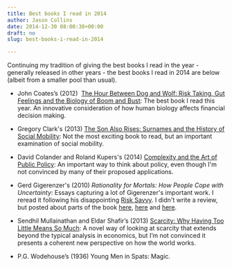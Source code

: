 ```yaml
---
title: Best books I read in 2014
author: Jason Collins
date: 2014-12-30 08:00:38+00:00
draft: no
slug: best-books-i-read-in-2014

---
```


Continuing my tradition of giving the best books I read in the year - generally released in other years - the best books I read in 2014 are below (albeit from a smaller pool than usual).

- John Coates’s (2012)  [The Hour Between Dog and Wolf: Risk Taking, Gut Feelings and the Biology of Boom and Bust](https://jasoncollins.blog/the-biology-of-boom-and-bust/): The best book I read this year. An innovative consideration of how human biology affects financial decision making.

- Gregory Clark's (2013) [The Son Also Rises: Surnames and the History of Social Mobility](https://jasoncollins.blog/the-genetic-basis-of-social-mobility/): Not the most exciting book to read, but an important examination of social mobility.

- David Colander and Roland Kupers's (2014) [Complexity and the Art of Public Policy](https://jasoncollins.blog/complexity-and-the-art-of-public-policy/): An important way to think about policy, even though I'm not convinced by many of their proposed applications.

- Gerd Gigerenzer's (2010) *Rationality for Mortals: How People Cope with Uncertainty*: Essays capturing a lot of Gigerenzer's important work. I reread it following his disappointing [Risk Savvy](https://jasoncollins.blog/nudging-citizens-to-be-risk-savvy/). I didn't write a review, but posted about parts of the book [here](https://jasoncollins.blog/four-perspectives-on-human-decision-making/), [here](https://jasoncollins.blog/the-power-of-heuristics/) and [here](https://jasoncollins.blog/the-unrealistic-assumptions-of-biology/).

- Sendhil Mullainathan and Eldar Shafir’s (2013) [Scarcity: Why Having Too Little Means So Much](https://jasoncollins.blog/scarcity-of-time-money-friends-and-bandwidth/): A novel way of looking at scarcity that extends beyond the typical analysis in economics, but I’m not convinced it presents a coherent new perspective on how the world works.

- P.G. Wodehouse’s (1936) Young Men in Spats: Magic.
